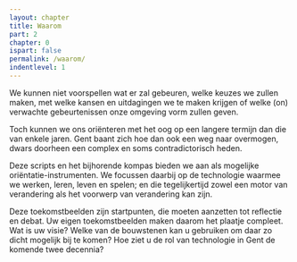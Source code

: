 ```yaml
---
layout: chapter
title: Waarom
part: 2
chapter: 0
ispart: false
permalink: /waarom/
indentlevel: 1
---
```

We kunnen niet voorspellen wat er zal gebeuren, welke keuzes we zullen maken, met welke kansen en uitdagingen we te maken krijgen of welke (on) verwachte gebeurtenissen onze omgeving vorm zullen geven. 

Toch kunnen we ons oriënteren met het oog op een langere termijn dan die van enkele jaren. Gent baant zich hoe dan ook een weg naar overmogen, dwars doorheen een complex en soms contradictorisch heden. 

Deze scripts en het bijhorende kompas bieden we aan als mogelijke oriëntatie-instrumenten. We focussen daarbij op de technologie waarmee we werken, leren, leven en spelen; en die tegelijkertijd zowel een motor van verandering als het voorwerp van verandering kan zijn.

Deze toekomstbeelden zijn startpunten, die moeten aanzetten tot reflectie en debat. Uw eigen toekomstbeelden maken daarom het plaatje compleet. Wat is uw visie? Welke van de bouwstenen kan u gebruiken om daar zo dicht mogelijk bij te komen? Hoe ziet u de rol van technologie in Gent de komende twee decennia?
